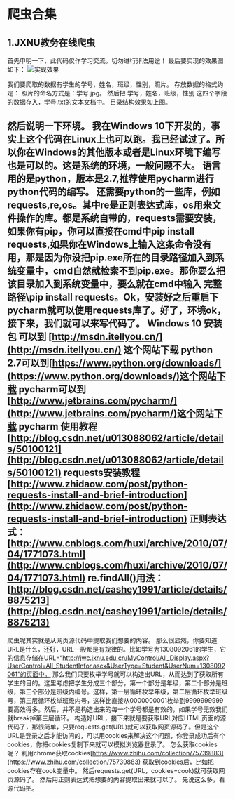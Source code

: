 # 爬虫合集 #

## 1.JXNU教务在线爬虫 ##
首先申明一下，此代码仅作学习交流。切勿进行非法用途！
最后要实现的效果图如下：
![实现效果](..\image\xiaoguo.png)

我们要爬取的数据有学生的学号，姓名，班级，性别，照片。
存放数据的格式约定：
照片的命名方式是：学号.jpg。
然后把 学号，姓名，班级，性别 这四个字段的数据存入，学号.txt的文本文档中。
目录结构效果如上图。

然后说明一下环境。
我在Windows 10下开发的，事实上这个代码在Linux上也可以跑。我已经试过了。所以你在Windows的其他版本或者是Linux环境下编写也是可以的。这是系统的环境，一般问题不大。
语言用的是python，版本是2.7,推荐使用pycharm进行python代码的编写。
还需要python的一些库，例如requests,re,os。其中re是正则表达式库，os用来文件操作的库。都是系统自带的，requests需要安装，如果你有pip，你可以直接在cmd中pip install requests,如果你在Windows上输入这条命令没有用，那是因为你没把pip.exe所在的目录路径加入到系统变量中，cmd自然就检索不到pip.exe。那你要么把该目录加入到系统变量中，要么就在cmd中输入 完整路径\pip install requests。Ok，安装好之后重启下pycharm就可以使用requests库了。好了，环境ok，接下来，我们就可以来写代码了。
Windows 10 安装包 可以到 [http://msdn.itellyou.cn/](http://msdn.itellyou.cn/) 这个网站下载
python 2.7可以到[https://www.python.org/downloads/](https://www.python.org/downloads/)这个网站下载
pycharm可以到[http://www.jetbrains.com/pycharm/](http://www.jetbrains.com/pycharm/)这个网站下载
pycharm 使用教程[http://blog.csdn.net/u013088062/article/details/50100121](http://blog.csdn.net/u013088062/article/details/50100121)
requests安装教程[http://www.zhidaow.com/post/python-requests-install-and-brief-introduction](http://www.zhidaow.com/post/python-requests-install-and-brief-introduction)
正则表达式：[http://www.cnblogs.com/huxi/archive/2010/07/04/1771073.html](http://www.cnblogs.com/huxi/archive/2010/07/04/1771073.html)
re.findAll()用法：[http://blog.csdn.net/cashey1991/article/details/8875213](http://blog.csdn.net/cashey1991/article/details/8875213)
----------
爬虫呢其实就是从网页源代码中提取我们想要的内容。
那么很显然，你要知道URL是什么，还好，URL一般都是有规律的。比如学号为1308092061的学生，它的信息存储在URL=“http://jwc.jxnu.edu.cn/MyControl/All_Display.aspx?UserControl=All_StudentInfor.ascx&UserType=Student&UserNum=1308092061”的页面中。
那么我们只要枚举学号就可以构造出URL，从而达到了获取所有学生的目的。这里考虑把学生分成三个部分，第一个部分是年级，第二个部分是班级，第三个部分是班级内编号。这样，第一层循环枚举年级，第二层循环枚举班级号，第三层循环枚举班级内号，这样比直接从0000000001枚举到9999999999要高效得多。然后，并不是构造出来的每一个学号都是有效的，如果学号无效我们就break掉第三层循环。
构造好URL，接下来就是要获取URL对应HTML页面的源代码了，那很简单，只要requests.get(URL)就可以获取网页源码了。但是这个URL是登录之后才能访问的，可以用cookies来解决这个问题，你登录成功后有个cookies，你把cookies复制下来就可以模拟浏览器登录了。
怎么获取cookies呢？
利用chrome获取cookies[https://www.zhihu.com/collection/75739883](https://www.zhihu.com/collection/75739883)
获取到cookies后，比如把cookies存在cook变量中。
然后requests.get(URL，cookies=cook)就可获取网页源码了。
然后用正则表达式把想要的内容提取出来就可以了。
先说这么多，看源代码把。